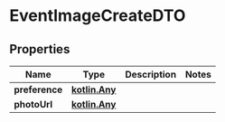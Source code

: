 # EventImageCreateDTO

## Properties
Name | Type | Description | Notes
------------ | ------------- | ------------- | -------------
**preference** | [**kotlin.Any**](.md) |  | 
**photoUrl** | [**kotlin.Any**](.md) |  | 
